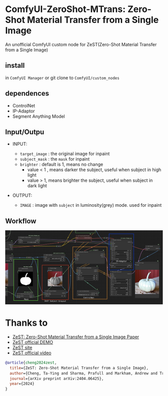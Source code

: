 # ComfyUI-ZeroShot-MTrans: Zero-Shot Material Transfer from a Single Image

An unofficial ComfyUI custom node for ZeST(Zero-Shot Material Transfer from a Single Image)

## install

in `ComfyUI Manager` or git clone to `ComfyUI/custom_nodes`

## dependences

- ControlNet
- IP-Adaptor
- Segment Anything Model

## Input/Outpu

- INPUT: 
  - `target_image` : the original image for inpaint
  - `subject_mask` : the `mask` for inpaint
  - `brighter` : default is 1, means no change
    - value < 1 , means darker the subject, useful when subject in high light
    - value >  1, means brighter the subject, useful when subject in dark light

- OUTPUT:
  - `IMAGE` : image with `subject` in luminosity(grey) mode. used for inpaint

## Workflow 

![ZeST Simple Workflow](ZeSTSimpleWorkflow.png)

# Thanks to

- [ZeST: Zero-Shot Material Transfer from a Single Image Paper](https://arxiv.org/abs/2404.06425)
- [ZeST official DEMO](https://github.com/ttchengab/zest_code/)
- [ZeST site](https://ttchengab.github.io/zest/)
- [ZeST official video](https://www.youtube.com/watch?v=atG1VvgeG_g)

```bibtex
@article{cheng2024zest,
  title={ZeST: Zero-Shot Material Transfer from a Single Image},
  author={Cheng, Ta-Ying and Sharma, Prafull and Markham, Andrew and Trigoni, Niki and Jampani, Varun},
  journal={arXiv preprint arXiv:2404.06425},
  year={2024}
}
``` 